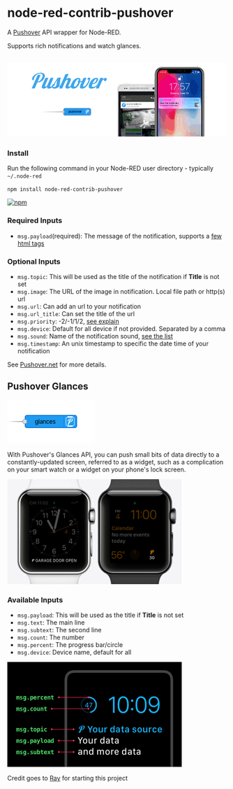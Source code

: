 node-red-contrib-pushover
======================

A [Pushover](http://www.pushover.net/) API wrapper for Node-RED.

Supports rich notifications and watch glances.

![](banner.gif)
----

### Install

Run the following command in your Node-RED user directory - typically `~/.node-red`

    npm install node-red-contrib-pushover

[![npm](https://img.shields.io/npm/v/node-red-contrib-pushover.svg)](https://www.npmjs.com/package/node-red-contrib-pushover)

### Required Inputs
- `msg.payload`(required): The message of the notification, supports a [few html tags](https://pushover.net/api#html)

### Optional Inputs
- `msg.topic`: This will be used as the title of the notification if **Title** is not set
- `msg.image`: The URL of the image in notification. Local file path or http(s) url
- `msg.url`: Can add an url to your notification
- `msg.url_title`: Can set the title of the url
- `msg.priority`: -2/-1/1/2, [see explain](https://pushover.net/api#priority)
- `msg.device`: Default for all device if not provided. Separated by a comma
- `msg.sound`: Name of the notification sound, [see the list](https://pushover.net/api#sounds)
- `msg.timestamp`: An unix timestamp to specific the date time of your notification


See <a href="https://pushover.net/api" target="_new">Pushover.net</a> for more details.

## Pushover Glances

![](glances-node.png)

With Pushover's Glances API, you can push small bits of data directly to a constantly-updated screen, referred to as a widget, such as a complication on your smart watch or a widget on your phone's lock screen.

![](icons/help-pushover-glances-preview.jpg)

### Available Inputs
- `msg.payload`: This will be used as the title if **Title** is not set
- `msg.text`: The main line
- `msg.subtext`: The second line
- `msg.count`: The number
- `msg.percent`: The progress bar/circle
- `msg.device`: Device name, default for all

![](icons/help-pushover-glances-props.png)

Credit goes to [Ray](https://github.com/RayPS/node-red-contrib-pushover) for starting this project
